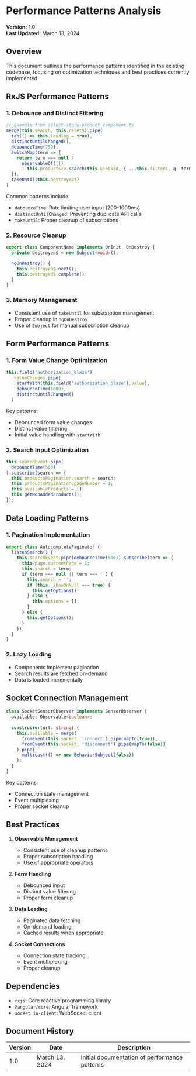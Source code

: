 # Performance Patterns Analysis

**Version:** 1.0  
**Last Updated:** March 13, 2024

## Overview

This document outlines the performance patterns identified in the existing codebase, focusing on optimization techniques and best practices currently implemented.

## RxJS Performance Patterns

### 1. Debounce and Distinct Filtering
```typescript
// Example from select-store-product.component.ts
merge(this.search, this.reset$).pipe(
  tap(() => this.loading = true),
  distinctUntilChanged(),
  debounceTime(750),
  switchMap(term => {
    return term === null ?
      observableOf([])
      : this.productSrv.search(this.kioskId, { ...this.filters, q: term });
  }),
  takeUntil(this.destroyed$)
)
```

Common patterns include:
- `debounceTime`: Rate limiting user input (200-1000ms)
- `distinctUntilChanged`: Preventing duplicate API calls
- `takeUntil`: Proper cleanup of subscriptions

### 2. Resource Cleanup
```typescript
export class ComponentName implements OnInit, OnDestroy {
  private destroyed$ = new Subject<void>();

  ngOnDestroy() {
    this.destroyed$.next();
    this.destroyed$.complete();
  }
}
```

### 3. Memory Management
- Consistent use of `takeUntil` for subscription management
- Proper cleanup in `ngOnDestroy`
- Use of `Subject` for manual subscription cleanup

## Form Performance Patterns

### 1. Form Value Change Optimization
```typescript
this.field('authorization_blaze')
  .valueChanges.pipe(
    startWith(this.field('authorization_blaze').value),
    debounceTime(1000),
    distinctUntilChanged()
  )
```

Key patterns:
- Debounced form value changes
- Distinct value filtering
- Initial value handling with `startWith`

### 2. Search Input Optimization
```typescript
this.searchEvent.pipe(
  debounceTime(500)
).subscribe(search => {
  this.productsPagination.search = search;
  this.productsPagination.pageNumber = 1;
  this.availableProducts = [];
  this.getNonAddedProducts();
});
```

## Data Loading Patterns

### 1. Pagination Implementation
```typescript
export class AutocompletePaginator {
  listenSearch() {
    this.searchEvent.pipe(debounceTime(500)).subscribe(term => {
      this.page.currentPage = 1;
      this.search = term;
      if (term === null || term === '') {
        this.search = '';
        if (this._showOnNull === true) {
          this.getOptions();
        } else {
          this.options = [];
        }
      } else {
        this.getOptions();
      }
    });
  }
}
```

### 2. Lazy Loading
- Components implement pagination
- Search results are fetched on-demand
- Data is loaded incrementally

## Socket Connection Management

```typescript
class SocketSensorObserver implements SensorObserver {
  available: Observable<boolean>;
  
  constructor(url: string) {
    this.available = merge(
      fromEvent(this.socket, 'connect').pipe(mapTo(true)),
      fromEvent(this.socket, 'disconnect').pipe(mapTo(false))
    ).pipe(
      multicast(() => new BehaviorSubject(false))
    );
  }
}
```

Key patterns:
- Connection state management
- Event multiplexing
- Proper socket cleanup

## Best Practices

1. **Observable Management**
   - Consistent use of cleanup patterns
   - Proper subscription handling
   - Use of appropriate operators

2. **Form Handling**
   - Debounced input
   - Distinct value filtering
   - Proper form cleanup

3. **Data Loading**
   - Paginated data fetching
   - On-demand loading
   - Cached results when appropriate

4. **Socket Connections**
   - Connection state tracking
   - Event multiplexing
   - Proper cleanup

## Dependencies

- `rxjs`: Core reactive programming library
- `@angular/core`: Angular framework
- `socket.io-client`: WebSocket client

## Document History

| Version | Date | Description |
|---------|------|-------------|
| 1.0 | March 13, 2024 | Initial documentation of performance patterns | 